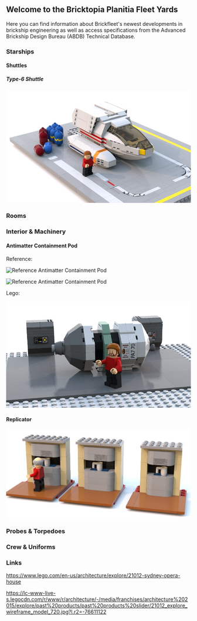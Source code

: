 ## Welcome to the Bricktopia Planitia Fleet Yards

Here you can find information about Brickfleet's newest developments in brickship engineering as well as access specifications from the Advanced Brickship Design Bureau (ABDB) Technical Database.

### Starships

#### Shuttles ####

##### Type-6 Shuttle #####

![Image of Type-6 Shuttle](https://raw.githubusercontent.com/m2mmbp/bricktopia-planitia/master/Models/Type-6%20Shuttle.jpg)

### Rooms ###

### Interior & Machinery ###

#### Antimatter Containment Pod ####

Reference:

![Reference Antimatter Containment Pod](http://img05.deviantart.net/07c6/i/2014/139/9/e/antimatter_containment_pod_tech_readout_by_unusualsuspex-d7iuhmh.jpg)

![Reference Antimatter Containment Pod](https://s-media-cache-ak0.pinimg.com/564x/b1/48/43/b148436ebcff747ffefdd2d417c99890.jpg)

Lego:

![Image of Antimatter Containment Pod](https://raw.githubusercontent.com/m2mmbp/bricktopia-planitia/master/Models/TNG_Antimatter_Containment_Pod.jpg)

#### Replicator ####

![Image of Replicator](https://raw.githubusercontent.com/m2mmbp/bricktopia-planitia/master/Models/TNG_Replicator.jpg)



### Probes & Torpedoes ###

### Crew & Uniforms ###

### Links ###

https://www.lego.com/en-us/architecture/explore/21012-sydney-opera-house

https://lc-www-live-s.legocdn.com/r/www/r/architecture/-/media/franchises/architecture%202015/explore/past%20products/past%20products%20slider/21012_explore_wireframe_model_720.jpg?l.r2=-76611122

